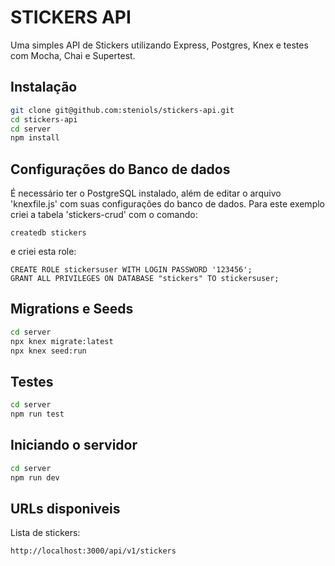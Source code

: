 # STICKERS API

Uma simples API de Stickers utilizando Express, Postgres, Knex e testes com Mocha, Chai e Supertest.

## Instalação

```bash
git clone git@github.com:steniols/stickers-api.git
cd stickers-api
cd server
npm install
```

## Configurações do Banco de dados

É necessário ter o PostgreSQL instalado, além de editar o arquivo 'knexfile.js' com suas configurações do banco de dados.
Para este exemplo criei a tabela 'stickers-crud' com o comando:
```
createdb stickers
```
e criei esta role:
```
CREATE ROLE stickersuser WITH LOGIN PASSWORD '123456';
GRANT ALL PRIVILEGES ON DATABASE "stickers" TO stickersuser;
```

## Migrations e Seeds 

```bash
cd server
npx knex migrate:latest
npx knex seed:run
```


## Testes

```bash
cd server
npm run test
```

## Iniciando o servidor

```bash
cd server
npm run dev
```

## URLs disponiveis
Lista de stickers:
```
http://localhost:3000/api/v1/stickers
```
